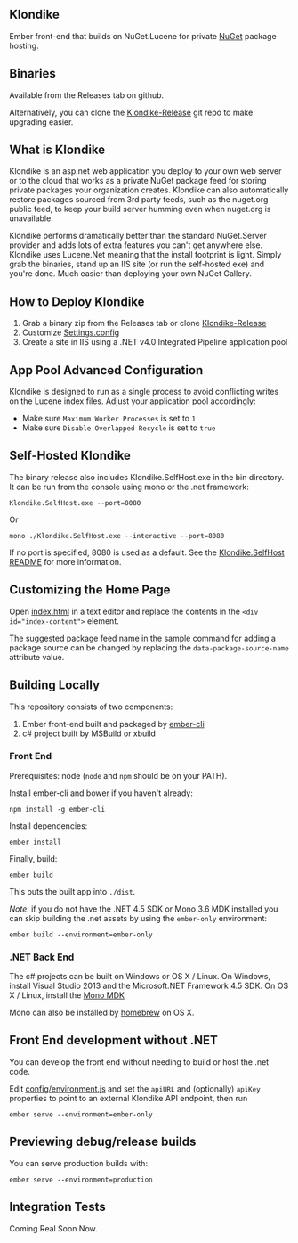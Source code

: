 ## Klondike

Ember front-end that builds on NuGet.Lucene for private [NuGet](https://www.nuget.org/) package hosting.

## Binaries

Available from the Releases tab on github.

Alternatively, you can clone the [Klondike-Release](https://github.com/themotleyfool/Klondike-Release)
git repo to make upgrading easier.

## What is Klondike

Klondike is an asp.net web application you deploy to your own web server or to the cloud
that works as a private NuGet package feed for storing private packages your organization
creates. Klondike can also automatically restore packages sourced from 3rd party feeds,
such as the nuget.org public feed, to keep your build server humming even when nuget.org
is unavailable.

Klondike performs dramatically better than the standard NuGet.Server provider and adds lots
of extra features you can't get anywhere else. Klondike uses Lucene.Net meaning that the
install footprint is light. Simply grab the binaries, stand up an IIS site (or run the self-hosted
exe) and you're done. Much easier than deploying your own NuGet Gallery.

## How to Deploy Klondike

1. Grab a binary zip from the Releases tab or clone
[Klondike-Release](https://github.com/themotleyfool/Klondike-Release)
1. Customize [Settings.config](src/Klondike.WebHost/Settings.config)
1. Create a site in IIS using a .NET v4.0 Integrated Pipeline application pool

## App Pool Advanced Configuration

Klondike is designed to run as a single process to avoid conflicting writes on
the Lucene index files. Adjust your application pool accordingly:

* Make sure `Maximum Worker Processes` is set to `1`
* Make sure `Disable Overlapped Recycle` is set to `true`

## Self-Hosted Klondike

The binary release also includes Klondike.SelfHost.exe in the bin directory.
It can be run from the console using mono or the .net framework:

    Klondike.SelfHost.exe --port=8080

Or

    mono ./Klondike.SelfHost.exe --interactive --port=8080

If no port is specified, 8080 is used as a default. See the [Klondike.SelfHost README](src/Klondike.SelfHost/README.md)
for more information.

## Customizing the Home Page

Open [index.html](app/index.html) in a text editor and replace the contents in
the `<div id="index-content">` element.

The suggested package feed name in the sample command for adding a package source
can be changed by replacing the `data-package-source-name` attribute value.

## Building Locally

This repository consists of two components:

1. Ember front-end built and packaged by [ember-cli](http://www.ember-cli.com/)
1. c# project built by MSBuild or xbuild

### Front End

Prerequisites: node (`node` and `npm` should be on your PATH).

Install ember-cli and bower if you haven't already:

    npm install -g ember-cli

Install dependencies:

    ember install

Finally, build:

    ember build

This puts the built app into `./dist`.

_Note_: if you do not have the .NET 4.5 SDK or Mono 3.6 MDK installed you can
skip building the .net assets by using the `ember-only` environment:

    ember build --environment=ember-only

### .NET Back End

The c# projects can be built on Windows or OS X / Linux. On Windows,
install Visual Studio 2013 and the Microsoft.NET Framework 4.5 SDK.
On OS X / Linux, install the [Mono MDK](http://www.mono-project.com/download/)

Mono can also be installed by [homebrew](http://brew.sh/) on OS X.

## Front End development without .NET

You can develop the front end without needing to build or host the .net code.

Edit [config/environment.js](config/environment.js) and set the `apiURL`
and (optionally) `apiKey` properties to point to an external Klondike API endpoint,
then run

    ember serve --environment=ember-only

## Previewing debug/release builds

You can serve production builds with:

    ember serve --environment=production

## Integration Tests

Coming Real Soon Now.
